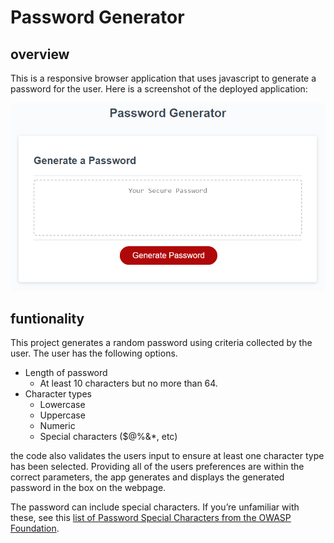 # Password Generator

## overview

This is a responsive browser application that uses javascript to generate a password for the user. Here is a screenshot of the deployed application:

![password generator demo](./assets/screenshot.png)

## funtionality

This project generates a random password using criteria collected by the user. The user has the following options.
- Length of password
  - At least 10 characters but no more than 64.
- Character types
  - Lowercase
  - Uppercase
  - Numeric
  - Special characters ($@%&*, etc)

the code also validates the users input to ensure at least one character type has been selected. Providing all of the users preferences are within the correct parameters, the app generates and displays the generated password in the box on the webpage.

The password can include special characters. If you’re unfamiliar with these, see this [list of Password Special Characters from the OWASP Foundation](https://www.owasp.org/index.php/Password_special_characters).
